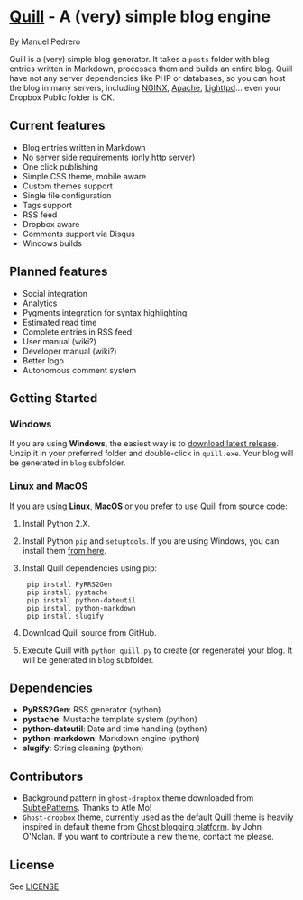 # [Quill](http://quillbe.com) - A (very) simple blog engine

By Manuel Pedrero

Quill is a (very) simple blog generator. It takes a `posts` folder with blog entries written in Markdown, processes them and builds an entire blog. Quill have not any server dependencies like PHP or databases, so you can host the blog in many servers, including  [NGINX](http://nginx.org/), [Apache](http://httpd.apache.org/), [Lighttpd](http://www.lighttpd.net/)... even your Dropbox Public folder is OK.

## Current features

* Blog entries written in Markdown
* No server side requirements (only http server)
* One click publishing
* Simple CSS theme, mobile aware
* Custom themes support
* Single file configuration
* Tags support
* RSS feed
* Dropbox aware
* Comments support via Disqus
* Windows builds

## Planned features

* Social integration
* Analytics
* Pygments integration for syntax highlighting
* Estimated read time
* Complete entries in RSS feed
* User manual (wiki?)
* Developer manual (wiki?)
* Better logo
* Autonomous comment system


## Getting Started

### Windows
If you are using **Windows**, the easiest way is to [download latest release](https://dl.dropboxusercontent.com/u/2904420/quill-builds/quill-latest.zip). Unzip it in your preferred folder and double-click in `quill.exe`. Your blog will be generated in `blog` subfolder.

### Linux and MacOS
If you are using **Linux**, **MacOS** or you prefer to use Quill from source code:

1. Install Python 2.X.
2. Install Python `pip` and `setuptools`. If you are using Windows, you can install them [from here](http://www.lfd.uci.edu/~gohlke/pythonlibs/#setuptools).
3. Install Quill dependencies using pip:

		pip install PyRRS2Gen
		pip install pystache
		pip install python-dateutil
		pip install python-markdown
		pip install slugify

4. Download Quill source from GitHub.
5. Execute Quill with `python quill.py` to create (or regenerate) your blog. It will be generated in `blog` subfolder.


## Dependencies
* **PyRSS2Gen**: RSS generator (python)
* **pystache**: Mustache template system (python)
* **python-dateutil**: Date and time handling (python)
* **python-markdown**: Markdown engine (python)
* **slugify**: String cleaning (python)

## Contributors

* Background pattern in `ghost-dropbox` theme downloaded from [SubtlePatterns](http://subtlepatterns.com/). Thanks to Atle Mo!
* `Ghost-dropbox` theme, currently used as the default Quill theme is heavily inspired in default theme from [Ghost blogging platform](https://ghost.org/). by John O'Nolan. If you want to contribute a new theme, contact me please.

## License

See [LICENSE](https://github.com/mpedrero/quill/blob/master/LICENSE.md).

